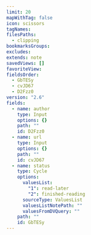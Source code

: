 ```yaml
---
limit: 20
mapWithTag: false
icon: scissors
tagNames: 
filesPaths:
  - clipping
bookmarksGroups: 
excludes: 
extends: note
savedViews: []
favoriteView: 
fieldsOrder:
  - GbTESy
  - cvJD67
  - D2Fzz0
version: "2.6"
fields:
  - name: author
    type: Input
    options: {}
    path: ""
    id: D2Fzz0
  - name: url
    type: Input
    options: {}
    path: ""
    id: cvJD67
  - name: status
    type: Cycle
    options:
      valuesList:
        "1": read-later
        "2": finished-reading
      sourceType: ValuesList
      valuesListNotePath: ""
      valuesFromDVQuery: ""
    path: ""
    id: GbTESy
---
```

